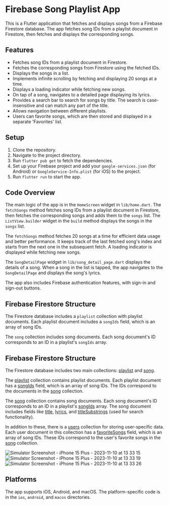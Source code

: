 # Firebase Song Playlist App

This is a Flutter application that fetches and displays songs from a Firebase Firestore database. The app fetches song IDs from a playlist document in Firestore, then fetches and displays the corresponding songs.

## Features

- Fetches song IDs from a playlist document in Firestore.
- Fetches the corresponding songs from Firestore using the fetched IDs.
- Displays the songs in a list.
- Implements infinite scrolling by fetching and displaying 20 songs at a time.
- Displays a loading indicator while fetching new songs.
- On tap of a song, navigates to a detailed page displaying its lyrics.
- Provides a search bar to search for songs by title. The search is case-insensitive and can match any part of the title.
- Allows navigation between different playlists.
- Users can favorite songs, which are then stored and displayed in a separate 'Favorites' list.

## Setup

1. Clone the repository.
2. Navigate to the project directory.
3. Run `flutter pub get` to fetch the dependencies.
4. Set up your Firebase project and add your `google-services.json` (for Android) or `GoogleService-Info.plist` (for iOS) to the project.
5. Run `flutter run` to start the app.

## Code Overview

The main logic of the app is in the `HomeScreen` widget in `lib/home.dart`. The `fetchSongs` method fetches song IDs from a playlist document in Firestore, then fetches the corresponding songs and adds them to the `songs` list. The `ListView.builder` widget in the `build` method displays the songs in the `songs` list.

The `fetchSongs` method fetches 20 songs at a time for efficient data usage and better performance. It keeps track of the last fetched song's index and starts from the next one in the subsequent fetch. A loading indicator is displayed while fetching new songs.

The `SongDetailPage` widget in `lib/song_detail_page.dart` displays the details of a song. When a song in the list is tapped, the app navigates to the `SongDetailPage` and displays the song's lyrics.

The app also includes Firebase authentication features, with sign-in and sign-out buttons.

## Firebase Firestore Structure

The Firestore database includes a `playlist` collection with playlist documents. Each playlist document includes a `songIds` field, which is an array of song IDs.

The `song` collection includes song documents. Each song document's ID corresponds to an ID in a playlist's `songIds` array.

## Firebase Firestore Structure

The Firestore database includes two main collections: [playlist](file:///Users/jeremiah.parrack/freelance/guitar_tabs/firebase/README.md#3%2C131-3%2C131) and [song](file:///Users/jeremiah.parrack/freelance/guitar_tabs/firebase/README.md#3%2C115-3%2C115).

The [playlist](file:///Users/jeremiah.parrack/freelance/guitar_tabs/firebase/README.md#3%2C131-3%2C131) collection contains playlist documents. Each playlist document has a [songIds](file:///Users/jeremiah.parrack/freelance/guitar_tabs/firebase/README.md#37%2C117-37%2C117) field, which is an array of song IDs. The IDs correspond to the documents in the [song](file:///Users/jeremiah.parrack/freelance/guitar_tabs/firebase/README.md#3%2C115-3%2C115) collection.

The [song](file:///Users/jeremiah.parrack/freelance/guitar_tabs/firebase/README.md#3%2C115-3%2C115) collection contains song documents. Each song document's ID corresponds to an ID in a playlist's [songIds](file:///Users/jeremiah.parrack/freelance/guitar_tabs/firebase/README.md#37%2C117-37%2C117) array. The song document includes fields like [title](file:///Users/jeremiah.parrack/freelance/guitar_tabs/firebase/README.md#13%2C48-13%2C48), [lyrics](file:///Users/jeremiah.parrack/freelance/guitar_tabs/firebase/README.md#12%2C65-12%2C65), and [titleSubstrings](file:///Users/jeremiah.parrack/freelance/guitar_tabs/firebase/lib/home.dart#75%2C17-75%2C17) (used for search functionality).

In addition to these, there is a [users](file:///Users/jeremiah.parrack/freelance/guitar_tabs/firebase/lib/home.dart#144%2C62-144%2C62) collection for storing user-specific data. Each user document in this collection has a [favoriteSongs](file:///Users/jeremiah.parrack/freelance/guitar_tabs/firebase/lib/home.dart#147%2C20-147%2C20) field, which is an array of song IDs. These IDs correspond to the user's favorite songs in the [song](file:///Users/jeremiah.parrack/freelance/guitar_tabs/firebase/README.md#3%2C115-3%2C115) collection.

![Simulator Screenshot - iPhone 15 Plus - 2023-11-10 at 13 33 15](https://github.com/jeremiahlukus/flutter-firestore-relationship/assets/17206638/310b81ea-48ce-4abd-b4b2-d82f61efdf99)
![Simulator Screenshot - iPhone 15 Plus - 2023-11-10 at 13 33 19](https://github.com/jeremiahlukus/flutter-firestore-relationship/assets/17206638/7535294a-7a52-4645-9af6-858faf7b5d23)
![Simulator Screenshot - iPhone 15 Plus - 2023-11-10 at 13 33 26](https://github.com/jeremiahlukus/flutter-firestore-relationship/assets/17206638/00f6c105-bf36-45ca-95cc-946f0b81e28a)


## Platforms

The app supports iOS, Android, and macOS. The platform-specific code is in the `ios`, `android`, and `macos` directories.
